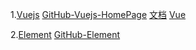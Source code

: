 1.[Vuejs](https://vuejs.org/)    [GitHub-Vuejs-HomePage](https://github.com/vuejs)  [文档](https://github.com/vuejs/vuejs.org)   [Vue](https://github.com/vuejs/vue)

2.[Element](https://element.eleme.io/)  [GitHub-Element](https://github.com/ElemeFE/element)



